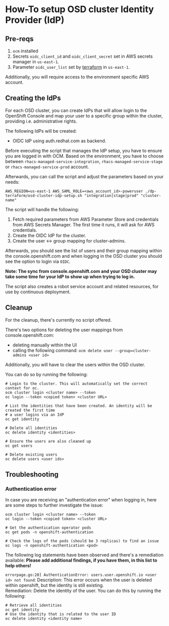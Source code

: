 # How-To setup OSD cluster Identity Provider (IdP)

## Pre-reqs

1. `ocm` installed
2. Secrets `oidc_client_id` and `oidc_client_secret` set in AWS secrets manager in `us-east-1`.
3. Parameter `oidc_user_list` set by [terraform](https://github.com/stackrox/acs-fleet-manager-aws-config) in `us-east-1`.

Additionally, you will require access to the environment specific AWS account.

## Creating the IdPs

For each OSD cluster, you can create IdPs that will allow login to the OpenShift Console and map your user to a specific group within the cluster, providing i.e. administrative rights.

The following IdPs will be created:
- OIDC IdP using auth.redhat.com as backend.

Before executing the script that manages the IdP setup, you have to ensure you are logged in with OCM.
Based on the environment, you have to choose between `rhacs-managed-service-integration`, `rhacs-managed-service-stage` or `rhacs-managed-service-prod` account.

Afterwards, you can call the script and adjust the parameters based on your needs:
```shell
AWS_REGION=us-east-1 AWS_SAML_ROLE=<aws_account_id>-poweruser ./dp-terraform/osd-cluster-idp-setup.sh "integration|stage|prod" "cluster-name"
```

The script will handle the following:
1. Fetch required parameters from AWS Parameter Store and credentials from AWS Secrets Manager. The first time it runs, it will ask for AWS credentials.
2. Create the OIDC IdP for the cluster.
3. Create the user <-> group mapping for cluster-admins.

Afterwards, you should see the list of users and their group mapping within the console.openshift.com and when
logging in the OSD cluster you should see the option to login via `OIDC`.

**Note: The sync from console.openshift.com and your OSD cluster may take some time for your IdP to show up when trying to log in.**

The script also creates a robot service account and related resources, for use by continuous deployment.

## Cleanup

For the cleanup, there's currently no script offered.

There's two options for deleting the user mappings from console.openshift.com:
- deleting manually within the UI
- calling the following command: `ocm delete user --group=cluster-admins <user id>`

Additionally, you will have to clear the users within the OSD cluster.

You can do so by running the following:
```shell
# Login to the cluster. This will automatically set the correct context for oc.
ocm cluster login <cluster name> --token
oc login --token <copied token> <cluster URL>

# List the identities that have been created. An identity will be created the first time
# a user logins via an IdP
oc get identity

# Delete all identities
oc delete identity <identities>

# Ensure the users are also cleaned up
oc get users

# Delete existing users
oc delete users <user ids>
```

## Troubleshooting

### Authentication error

In case you are receiving an "authentication error" when logging in, here are some steps to further investigate the issue:
```shell
ocm cluster login <cluster name> --token
oc login --token <copied token> <cluster URL>

# Get the authentication operator pods
oc get pods -n openshift-authentication

# Check the logs of the pods (should be 3 replicas) to find an issue
oc logs -n openshift-authentication <pod>
```

The following log statements have been observed and there's a remediation available:
**Please add additional findings, if you have them, in this list to help others!**

`errorpage.go:28] AuthenticationError: users.user.openshift.io <user id> not found`:
Description: This error occurs when the user is deleted within openshift, but the identity is still existing.  
Remediation: Delete the identity of the user. You can do this by running the following:
```shell
# Retrieve all identities
oc get identity
# Use the identity that is related to the user ID
oc delete identity <identity name>
```
